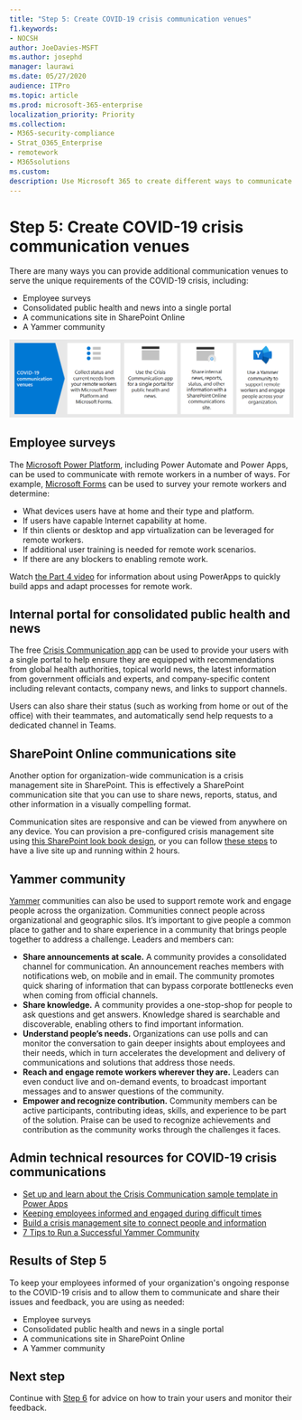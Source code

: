```yaml
---
title: "Step 5: Create COVID-19 crisis communication venues"
f1.keywords:
- NOCSH
author: JoeDavies-MSFT
ms.author: josephd
manager: laurawi
ms.date: 05/27/2020
audience: ITPro
ms.topic: article
ms.prod: microsoft-365-enterprise
localization_priority: Priority
ms.collection: 
- M365-security-compliance
- Strat_O365_Enterprise
- remotework
- M365solutions
ms.custom:
description: Use Microsoft 365 to create different ways to communicate about COVID-19 internal and public news.
---
```


# Step 5: Create COVID-19 crisis communication venues

There are many ways you can provide additional communication venues to serve the unique requirements of the COVID-19 crisis, including:

- Employee surveys
- Consolidated public health and news into a single portal
- A communications site in SharePoint Online
- A Yammer community

![COVID-19 crisis communication venues](../media/empower-people-to-work-remotely/comm-venues-grid.png)

## Employee surveys

The [Microsoft Power Platform](https://powerplatform.microsoft.com/), including Power Automate and Power Apps, can be used to communicate with remote workers in a number of ways. For example, [Microsoft Forms](https://forms.microsoft.com/) can be used to survey your remote workers and determine:

- What devices users have at home and their type and platform.
- If users have capable Internet capability at home.
- If thin clients or desktop and app virtualization can be leveraged for remote workers.
- If additional user training is needed for remote work scenarios.
- If there are any blockers to enabling remote work.

Watch [the Part 4 video](https://resources.techcommunity.microsoft.com/enabling-remote-work/#solutions) for information about using PowerApps to quickly build apps and adapt processes for remote work.

## Internal portal for consolidated public health and news

The free [Crisis Communication app](https://techcommunity.microsoft.com/t5/microsoft-teams-blog/coordinate-crisis-communications-using-microsoft-teams-power/ba-p/1216715) can be used to provide your users with a single portal to help ensure they are equipped with recommendations from global health authorities, topical world news, the latest information from government officials and experts, and company-specific content including relevant contacts, company news, and links to support channels. 

Users can also share their status (such as working from home or out of the office) with their teammates, and automatically send help requests to a dedicated channel in Teams.

## SharePoint Online communications site

Another option for organization-wide communication is a crisis management site in SharePoint. This is effectively a SharePoint communication site that you can use to share news, reports, status, and other information in a visually compelling format. 

Communication sites are responsive and can be viewed from anywhere on any device. You can provision a pre-configured crisis management site using [this SharePoint look book design](https://lookbook.microsoft.com/details/8f8337d2-b1f6-4a84-91a4-9081f841f0f6), or you can follow [these steps](https://techcommunity.microsoft.com/t5/microsoft-sharepoint-blog/build-a-crisis-management-site-to-connect-people-and-information/ba-p/1216791) to have a live site up and running within 2 hours.

## Yammer community

[Yammer](https://docs.microsoft.com/yammer/yammer-landing-page) communities can also be used to support remote work and engage people across the organization. Communities connect people across organizational and geographic silos. It’s important to give people a common place to gather and to share experience in a community that brings people together to address a challenge. Leaders and members can:

- **Share announcements at scale.** A community provides a consolidated channel for communication. An announcement reaches members with notifications web, on mobile and in email. The community
promotes quick sharing of information that can bypass corporate bottlenecks even when coming from official channels.
- **Share knowledge.** A community provides a one-stop-shop for people to ask questions and get answers. Knowledge shared is searchable and discoverable, enabling others to find important information.
- **Understand people’s needs.** Organizations can use polls and can monitor the conversation to gain deeper insights about employees and their needs, which in turn accelerates the development and delivery of communications and solutions that address those needs.
- **Reach and engage remote workers wherever they are.** Leaders can even conduct live and on-demand events, to broadcast important messages and to answer questions of the community.
- **Empower and recognize contribution.** Community members can be active participants, contributing ideas, skills, and experience to be part of the solution. Praise can be used to recognize achievements and contribution as the community works through the challenges it faces.

## Admin technical resources for COVID-19 crisis communications

- [Set up and learn about the Crisis Communication sample template in Power Apps](https://docs.microsoft.com/powerapps/maker/canvas-apps/sample-crisis-communication-app)
- [Keeping employees informed and engaged during difficult times](https://techcommunity.microsoft.com/t5/yammer-blog/keeping-employees-informed-and-engaged-during-difficult-times/ba-p/1216032)
- [Build a crisis management site to connect people and information](https://techcommunity.microsoft.com/t5/microsoft-sharepoint-blog/build-a-crisis-management-site-to-connect-people-and-information/ba-p/1216791)
- [7 Tips to Run a Successful Yammer Community](https://techcommunity.microsoft.com/t5/yammer-blog/7-tips-to-run-a-successful-yammer-community-formerly-group/ba-p/444720)

## Results of Step 5

To keep your employees informed of your organization's ongoing response to the COVID-19 crisis and to allow them to communicate and share their issues and feedback, you are using as needed:

- Employee surveys
- Consolidated public health and news in a single portal
- A communications site in SharePoint Online
- A Yammer community

## Next step

Continue with [Step 6](empower-people-to-work-remotely-train-monitor-usage.md) for advice on how to train your users and monitor their feedback.
